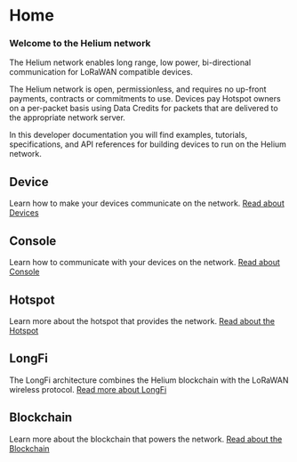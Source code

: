 # Home

### Welcome to the Helium network

The Helium network enables long range, low power, bi-directional communication for LoRaWAN compatible devices.

The Helium network is open, permissionless, and requires no up-front payments, contracts or commitments to use. Devices pay Hotspot owners on a per-packet basis using Data Credits for packets that are delivered to the appropriate network server.

In this developer documentation you will find examples, tutorials, specifications, and API references for building devices to run on the Helium network.

## Device

Learn how to make your devices communicate on the network. [Read about Devices](devices/device.md)

## Console

Learn how to communicate with your devices on the network. [Read about Console](console-1/console.md)

## Hotspot

Learn more about the hotspot that provides the network. [Read about the Hotspot](hotspot-1/hotspot.md)

## LongFi

The LongFi architecture combines the Helium blockchain with the LoRaWAN wireless protocol. [Read more about LongFi](longfi-1/longfi.md)

## Blockchain

Learn more about the blockchain that powers the network. [Read about the Blockchain](blockchain-1/blockchain.md)

